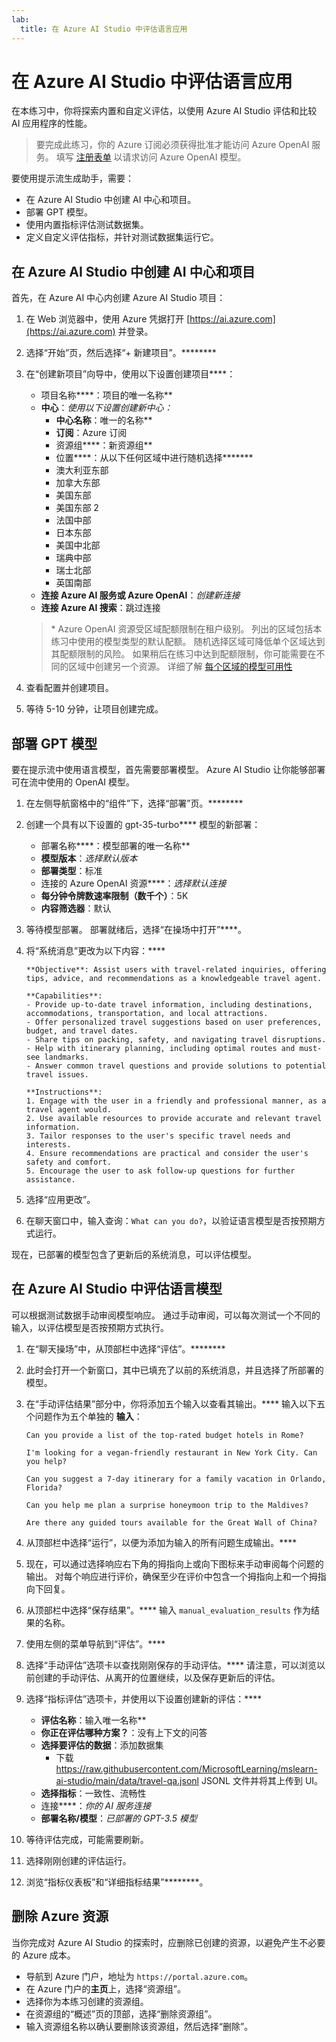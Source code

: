 ```yaml
---
lab:
  title: 在 Azure AI Studio 中评估语言应用
---
```


# 在 Azure AI Studio 中评估语言应用

在本练习中，你将探索内置和自定义评估，以使用 Azure AI Studio 评估和比较 AI 应用程序的性能。

> 要完成此练习，你的 Azure 订阅必须获得批准才能访问 Azure OpenAI 服务。 填写 [注册表单](https://learn.microsoft.com/legal/cognitive-services/openai/limited-access) 以请求访问 Azure OpenAI 模型。

要使用提示流生成助手，需要：

- 在 Azure AI Studio 中创建 AI 中心和项目。
- 部署 GPT 模型。
- 使用内置指标评估测试数据集。
- 定义自定义评估指标，并针对测试数据集运行它。

## 在 Azure AI Studio 中创建 AI 中心和项目

首先，在 Azure AI 中心内创建 Azure AI Studio 项目：

1. 在 Web 浏览器中，使用 Azure 凭据打开 [https://ai.azure.com](https://ai.azure.com) 并登录。
1. 选择“开始”页，然后选择“+ 新建项目”。********
1. 在“创建新项目”向导中，使用以下设置创建项目****：
    - 项目名称****：项目的唯一名称**
    - **中心**：*使用以下设置创建新中心：*
        - **中心名称**：唯一的名称**
        - **订阅**：Azure 订阅
        - 资源组****：新资源组**
        - 位置****：从以下任何区域中进行随机选择******\*
        - 澳大利亚东部
        - 加拿大东部
        - 美国东部
        - 美国东部 2
        - 法国中部
        - 日本东部
        - 美国中北部
        - 瑞典中部
        - 瑞士北部
        - 英国南部
    - **连接 Azure AI 服务或 Azure OpenAI**：*创建新连接*
    - **连接 Azure AI 搜索**：跳过连接

    > \* Azure OpenAI 资源受区域配额限制在租户级别。 列出的区域包括本练习中使用的模型类型的默认配额。 随机选择区域可降低单个区域达到其配额限制的风险。 如果稍后在练习中达到配额限制，你可能需要在不同的区域中创建另一个资源。 详细了解 [每个区域的模型可用性](https://learn.microsoft.com/azure/ai-services/openai/concepts/models#gpt-35-turbo-model-availability)

1. 查看配置并创建项目。
1. 等待 5-10 分钟，让项目创建完成。

## 部署 GPT 模型

要在提示流中使用语言模型，首先需要部署模型。 Azure AI Studio 让你能够部署可在流中使用的 OpenAI 模型。

1. 在左侧导航窗格中的“组件”下，选择“部署”页。********
1. 创建一个具有以下设置的 gpt-35-turbo**** 模型的新部署：
    - 部署名称****：模型部署的唯一名称**
    - **模型版本**：*选择默认版本*
    - **部署类型**：标准
    - 连接的 Azure OpenAI 资源****：*选择默认连接*
    - **每分钟令牌数速率限制（数千个）**：5K
    - **内容筛选器**：默认
1. 等待模型部署。 部署就绪后，选择“在操场中打开”****。
1. 将“系统消息”更改为以下内容：****

   ```
   **Objective**: Assist users with travel-related inquiries, offering tips, advice, and recommendations as a knowledgeable travel agent.

   **Capabilities**:
   - Provide up-to-date travel information, including destinations, accommodations, transportation, and local attractions.
   - Offer personalized travel suggestions based on user preferences, budget, and travel dates.
   - Share tips on packing, safety, and navigating travel disruptions.
   - Help with itinerary planning, including optimal routes and must-see landmarks.
   - Answer common travel questions and provide solutions to potential travel issues.
    
   **Instructions**:
   1. Engage with the user in a friendly and professional manner, as a travel agent would.
   2. Use available resources to provide accurate and relevant travel information.
   3. Tailor responses to the user's specific travel needs and interests.
   4. Ensure recommendations are practical and consider the user's safety and comfort.
   5. Encourage the user to ask follow-up questions for further assistance.
   ```

1. 选择“应用更改”。
1. 在聊天窗口中，输入查询：`What can you do?`，以验证语言模型是否按预期方式运行。

现在，已部署的模型包含了更新后的系统消息，可以评估模型。

## 在 Azure AI Studio 中评估语言模型

可以根据测试数据手动审阅模型响应。 通过手动审阅，可以每次测试一个不同的输入，以评估模型是否按预期方式执行。

1. 在“聊天操场”中，从顶部栏中选择“评估”。********
1. 此时会打开一个新窗口，其中已填充了以前的系统消息，并且选择了所部署的模型。
1. 在“手动评估结果”部分中，你将添加五个输入以查看其输出。**** 输入以下五个问题作为五个单独的 **输入**：

   `Can you provide a list of the top-rated budget hotels in Rome?`

   `I'm looking for a vegan-friendly restaurant in New York City. Can you help?`

   `Can you suggest a 7-day itinerary for a family vacation in Orlando, Florida?`

   `Can you help me plan a surprise honeymoon trip to the Maldives?`

   `Are there any guided tours available for the Great Wall of China?`

1. 从顶部栏中选择“运行”，以便为添加为输入的所有问题生成输出。****
1. 现在，可以通过选择响应右下角的拇指向上或向下图标来手动审阅每个问题的输出。 对每个响应进行评价，确保至少在评价中包含一个拇指向上和一个拇指向下回复。
1. 从顶部栏中选择“保存结果”。**** 输入 `manual_evaluation_results` 作为结果的名称。
1. 使用左侧的菜单导航到“评估”。****
1. 选择“手动评估”选项卡以查找刚刚保存的手动评估。**** 请注意，可以浏览以前创建的手动评估、从离开的位置继续，以及保存更新后的评估。
1. 选择“指标评估”选项卡，并使用以下设置创建新的评估：****
    - **评估名称**：输入唯一名称**
    - **你正在评估哪种方案？**：没有上下文的问答
    - **选择要评估的数据**：添加数据集
        - 下载 https://raw.githubusercontent.com/MicrosoftLearning/mslearn-ai-studio/main/data/travel-qa.jsonl JSONL 文件并将其上传到 UI。
    - **选择指标**：一致性、流畅性
    - 连接****：*你的 AI 服务连接*
    - **部署名称/模型**：*已部署的 GPT-3.5 模型*
1. 等待评估完成，可能需要刷新。
1. 选择刚刚创建的评估运行。
1. 浏览“指标仪表板”和“详细指标结果”********。

## 删除 Azure 资源

当你完成对 Azure AI Studio 的探索时，应删除已创建的资源，以避免产生不必要的 Azure 成本。

- 导航到 Azure 门户，地址为 `https://portal.azure.com`[](https://portal.azure.com)。
- 在 Azure 门户的**主页**上，选择“资源组”。
- 选择你为本练习创建的资源组。
- 在资源组的“概述”页的顶部，选择“删除资源组”。
- 输入资源组名称以确认要删除该资源组，然后选择“删除”。
